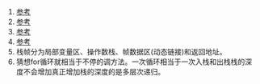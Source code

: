 1. [参考](https://iamjohnnyzhuang.github.io/java/2016/07/12/Java%E5%A0%86%E5%92%8C%E6%A0%88%E7%9C%8B%E8%BF%99%E7%AF%87%E5%B0%B1%E5%A4%9F.html)      
1. [参考](https://www.cnblogs.com/chenyangyao/p/5303462.html)      
1. [参考](http://www.iteye.com/problems/74037)      
1. [参考](http://boy00fly.iteye.com/blog/1096637)      
1. 栈帧分为局部变量区、操作数栈、帧数据区(动态链接)和返回地址。    
1. 猜想for循环就相当于不停的调方法。一次循环相当于一次入栈和出栈栈的深度不会增加真正增加栈的深度的是多层次递归。    
    
